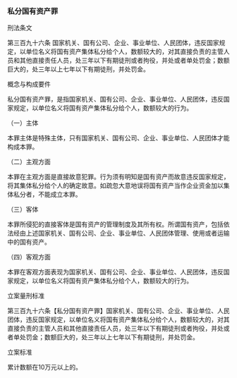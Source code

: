 ### 私分国有资产罪
 刑法条文 

第三百九十六条 国家机关、国有公司、企业、事业单位、人民团体，违反国家规定，以单位名义将国有资产集体私分给个人，数额较大的，对其直接负责的主管人员和其他直接责任人员，处三年以下有期徒刑或者拘役，并处或者单处罚金；数额巨大的，处三年以上七年以下有期徒刑，并处罚金。

 概念与构成要件 

私分国有资产罪，是指国家机关、国有公司、企业、事业单位、人民团体，违反国家规定，以单位名义将国有资产集体私分给个人，数额较大的行为。

（一）主体

本罪主体是特殊主体，只有国家机关、国有公司、企业、事业单位、人民团体才能构成本罪。

（二）主观方面

本罪在主观方面是直接故意犯罪。行为须有明知是国有资产而故意违反国家规定，将其集体私分给个人的确定故意。如疏忽大意地误将国有资产当作企业资金加以集体私分者，不能成立本罪。

（三）客体

本罪所侵犯的直接客体是国有资产的管理制度及其所有权。所谓国有资产，包括依法经由上述国家机关、国有公司、企业、事业单位、人民团体管理、使用或者运输中的国有资产。

（四）客观方面

本罪在客观方面表现为国家机关、国有公司、企业、事业单位、人民团体，违反国家规定，以单位名义将国有资产集体私分给个人，数额较大的行为。

 立案量刑标准 

第三百九十六条【私分国有资产罪】国家机关、国有公司、企业、事业单位、人民团体，违反国家规定，以单位名义将国有资产集体私分给个人，数额较大的，对其直接负责的主管人员和其他直接责任人员，处三年以下有期徒刑或者拘役，并处或者单处罚金；数额巨大的，处三年以上七年以下有期徒刑，并处罚金。

 立案标准 


累计数额在10万元以上的。